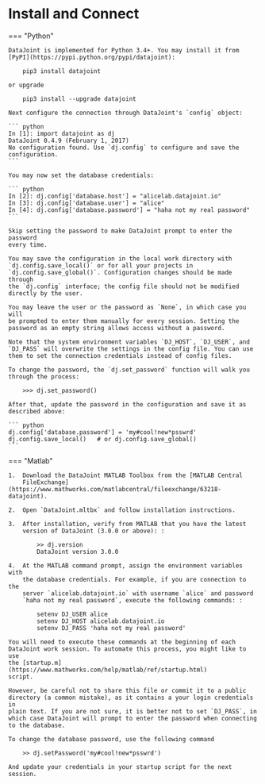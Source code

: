 # Install and Connect

=== "Python"

    DataJoint is implemented for Python 3.4+. You may install it from
    [PyPI](https://pypi.python.org/pypi/datajoint):

        pip3 install datajoint

    or upgrade

        pip3 install --upgrade datajoint

    Next configure the connection through DataJoint's `config` object:

    ``` python
    In [1]: import datajoint as dj
    DataJoint 0.4.9 (February 1, 2017)
    No configuration found. Use `dj.config` to configure and save the configuration.
    ```

    You may now set the database credentials:

    ``` python
    In [2]: dj.config['database.host'] = "alicelab.datajoint.io"
    In [3]: dj.config['database.user'] = "alice"
    In [4]: dj.config['database.password'] = "haha not my real password"
    ```

    Skip setting the password to make DataJoint prompt to enter the password
    every time.

    You may save the configuration in the local work directory with
    `dj.config.save_local()` or for all your projects in
    `dj.config.save_global()`. Configuration changes should be made through
    the `dj.config` interface; the config file should not be modified
    directly by the user.

    You may leave the user or the password as `None`, in which case you will
    be prompted to enter them manually for every session. Setting the
    password as an empty string allows access without a password.

    Note that the system environment variables `DJ_HOST`, `DJ_USER`, and
    `DJ_PASS` will overwrite the settings in the config file. You can use
    them to set the connection credentials instead of config files.

    To change the password, the `dj.set_password` function will walk you
    through the process:

        >>> dj.set_password()

    After that, update the password in the configuration and save it as
    described above:

    ``` python
    dj.config['database.password'] = 'my#cool!new*psswrd'
    dj.config.save_local()   # or dj.config.save_global()
    ```

=== "Matlab"

    1.  Download the DataJoint MATLAB Toolbox from the [MATLAB Central
        FileExchange](https://www.mathworks.com/matlabcentral/fileexchange/63218-datajoint).

    2.  Open `DataJoint.mltbx` and follow installation instructions.

    3.  After installation, verify from MATLAB that you have the latest
        version of DataJoint (3.0.0 or above): :

            >> dj.version
            DataJoint version 3.0.0

    4.  At the MATLAB command prompt, assign the environment variables with
        the database credentials. For example, if you are connection to the
        server `alicelab.datajoint.io` with username `alice` and password
        `haha not my real password`, execute the following commands: :

            setenv DJ_USER alice
            setenv DJ_HOST alicelab.datajoint.io
            setenv DJ_PASS 'haha not my real password'

    You will need to execute these commands at the beginning of each
    DataJoint work session. To automate this process, you might like to use
    the [startup.m](https://www.mathworks.com/help/matlab/ref/startup.html)
    script.

    However, be careful not to share this file or commit it to a public
    directory (a common mistake), as it contains a your login credentials in
    plain text. If you are not sure, it is better not to set `DJ_PASS`, in
    which case DataJoint will prompt to enter the password when connecting
    to the database.

    To change the database password, use the following command

        >> dj.setPassword('my#cool!new*psswrd')

    And update your credentials in your startup script for the next session.
